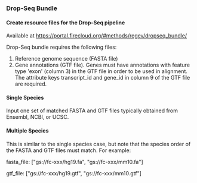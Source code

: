 ### Drop-Seq Bundle
#### Create resource files for the Drop-Seq pipeline
Available at https://portal.firecloud.org/#methods/regev/dropseq_bundle/

Drop-Seq bundle requires the following files:

1. Reference genome sequence (FASTA file) 
1. Gene annotations (GTF file). Genes must have annotations with feature type 'exon' (column 3) in the GTF file in order to be used in alignment. 
The attribute keys transcript_id and gene_id in column 9 of the GTF file are required.


#### Single Species 
Input one set of matched FASTA and GTF files typically obtained from Ensembl, NCBI, or UCSC.

#### Multiple Species
This is similar to the single species case, but note that the species order of the FASTA and GTF files must match.
For example:

fasta_file: ["gs://fc-xxx/hg19.fa", "gs://fc-xxx/mm10.fa"]

gtf_file: ["gs://fc-xxx/hg19.gtf", "gs://fc-xxx/mm10.gtf"]




